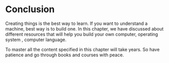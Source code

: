 # Conclusion

Creating things is the best way to learn. If you want to understand a machine, best way is to build one. In this chapter, we have discussed about different resources that will help you build your own computer, operating system , computer language.

To master all the content specified in this chapter will take years. So have patience and go through books and courses with peace.
